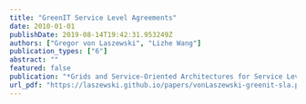 ```yaml
---
title: "GreenIT Service Level Agreements"
date: 2010-01-01
publishDate: 2019-08-14T19:42:31.953249Z
authors: ["Gregor von Laszewski", "Lizhe Wang"]
publication_types: ["6"]
abstract: ""
featured: false
publication: "*Grids and Service-Oriented Architectures for Service Level Agreements*"
url_pdf: "https://laszewski.github.io/papers/vonLaszewski-greenit-sla.pdf"
---
```


